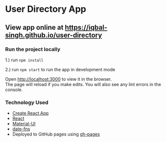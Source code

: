 # User Directory App


## View app online at https://iqbal-singh.github.io/user-directory



### Run the project locally

1.) run `npm install` 


2.) run `npm start` to run the app in development mode <br/>

Open [http://localhost:3000](http://localhost:3000) to view it in the browser.<br />
The page will reload if you make edits. You will also see any lint errors in the console.


### Technology Used
 - [Create React App](https://create-react-app.dev/)
 - [React](https://reactjs.org/) 
 - [Material-UI](https://material-ui.com/)
 - [date-fns](https://date-fns.org/) 
 - Deployed to GitHub pages using [gh-pages](https://www.npmjs.com/package/gh-pages)
